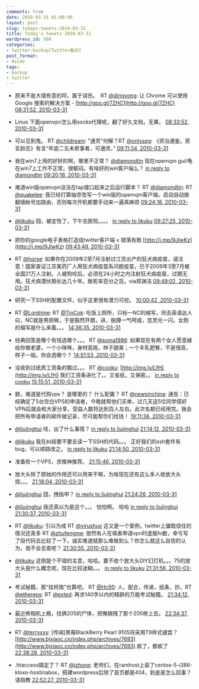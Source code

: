 ```yaml
---
comments: true
date: 2010-03-31 01:00:00
layout: post
slug: todays-tweets-2010-03-31
title: Today's tweets 2010-03-31
wordpress_id: 560
categories:
- twitter-backup[Twitter备份]
post_format:
- Aside
tags:
- backup
- twitter
---
```





  * 原来不是大墙有意的阿，属于误伤。　RT [@dingyong](http://twitter.com/dingyong): 让 Chrome 可以使用 Google 搜索的解决方案 - [http://goo.gl/7ZHC](http://goo.gl/7ZHC) [08:31:52, 2010-03-31](http://twitter.com/gfrog/statuses/11337565862)





  * Linux 下面openvpn怎么用socks代理呢，翻了好久文档，无果。 [08:33:52, 2010-03-31](http://twitter.com/gfrog/statuses/11337660000)





  * 可以见到鬼。 RT [@childream](http://twitter.com/childream): "通灵"何解？RT [@onlyseg](http://twitter.com/onlyseg): 《资治通鉴。房玄龄志》有言“年逾二五未房事者，可通灵。” [09:11:34, 2010-03-31](http://twitter.com/gfrog/statuses/11339505371)





  * 我在win7上用的好好的啊，哪里不正常？ [@diamondtin](http://twitter.com/diamondtin) 现在openvpn gui/龟在win7上工作不正常，很郁闷。有啥好的win客户端么？ [in reply to diamondtin](http://twitter.com/diamondtin/statuses/11339814137) [09:20:18, 2010-03-31](http://twitter.com/gfrog/statuses/11339949874)





  * 难道win版openvpn没法在tap接口起来之后运行脚本？ RT [@diamondtin](http://twitter.com/diamondtin): RT [@quakelee](http://twitter.com/quakelee): 我已经打算抽空改写一个win版的openvpn客户端，启动自动拨翻墙帐号加路由，否则每次开机都要手动来一遍真麻烦 [09:24:18, 2010-03-31](http://twitter.com/gfrog/statuses/11340140003)





  * [@likuku](http://twitter.com/likuku) 囧，被定性了，下午去医院。。。。 [in reply to likuku](http://twitter.com/likuku/statuses/11340228917) [09:27:25, 2010-03-31](http://twitter.com/gfrog/statuses/11340290227)





  * 把你的google电子表格打造成twitter客户端 « 错落有致 [http://j.mp/9JIwKz](http://j.mp/9JIwKz) [09:43:49, 2010-03-31](http://twitter.com/gfrog/statuses/11340831657)





  * RT [@horse](http://twitter.com/horse): 如果你在2009年2至7月注射过江苏出产的狂犬病疫苗，请注意！国家查证江苏某药厂人用狂犬病疫苗系问题疫苗，已于2009年3至7月被全国21万人注射。人被狗咬后，必须在24小时之内注射狂犬病疫苗，过期无用。狂犬病潜伏期长达几十年。致死率百分之百。via郑渊洁 [09:49:02, 2010-03-31](http://twitter.com/gfrog/statuses/11341026742)





  * 研究一下SSH的配置文件，似乎这里很有潜力可挖。 [10:00:42, 2010-03-31](http://twitter.com/gfrog/statuses/11341569105)





  * RT [@Lordnine](http://twitter.com/Lordnine): RT [@TinCok](http://twitter.com/TinCok): 吃饭上厕所，只标一NC的缩写，同去英语达人曰，NC就是男厕嘛，于是豁然开朗，进，脱蹲一气呵成，忽灵光一闪，女厕的缩写是什么来着。。。 [14:36:35, 2010-03-31](http://twitter.com/gfrog/statuses/11353747787)





  * 经典回答是哪个有钱选哪个。。。 RT [@soma1986](http://twitter.com/soma1986): 如果现在有两个女人愿意嫁给你做老婆，一个小咪咪，身材高挑，样子甜美；一个丰乳肥臀，不是很高，样子一般。你会选哪个？ [14:51:53, 2010-03-31](http://twitter.com/gfrog/statuses/11354195104)





  * 没收到过纸质工资条的飘过。。。 RT [@cooku](http://twitter.com/cooku): [http://img.ly/LfH](http://img.ly/LfH) 我们工资条进化了。。又省纸，又保密。。 [in reply to cooku](http://twitter.com/cooku/statuses/11354826205) [15:15:51, 2010-03-31](http://twitter.com/gfrog/statuses/11354887747)





  * 额，难道是代购vps？ 是哪里的？ 什么配置？ RT [@newsinchina](http://twitter.com/newsinchina): 通告：已经确定了5台空白VPS的申请者，今晚就帮他们买单，过几天这5位同学搭好VPN后就会和大家分享，受益人数将达到百人左右。此次名额已经用完。我会把所有申请者的邮件做记录，尽可能帮你们找钱！ [19:11:36, 2010-03-31](http://twitter.com/gfrog/statuses/11361200925)





  * [@liujinghui](http://twitter.com/liujinghui) 哇，出了什么事情？ [in reply to liujinghui](http://twitter.com/liujinghui/statuses/11365430137) [21:14:12, 2010-03-31](http://twitter.com/gfrog/statuses/11365577630)





  * [@likuku](http://twitter.com/likuku) 我在纠结要不要去读一下SSH的代码。。。 正好我们的ssh套件有bug，可以顺路改之。 [in reply to likuku](http://twitter.com/likuku/statuses/11365550216) [21:14:50, 2010-03-31](http://twitter.com/gfrog/statuses/11365603563)





  * 准备败一个VPS，求推神推荐。 [21:15:46, 2010-03-31](http://twitter.com/gfrog/statuses/11365644471)





  * 放大头除了原始的作用还可以用来干嘛，为啥现在还有这么多人收放大头捏。。。 [21:18:04, 2010-03-31](http://twitter.com/gfrog/statuses/11365742866)





  * [@liujinghui](http://twitter.com/liujinghui) 囧，拽指甲？ [in reply to liujinghui](http://twitter.com/liujinghui/statuses/11365940296) [21:24:26, 2010-03-31](http://twitter.com/gfrog/statuses/11366019675)





  * [@liujinghui](http://twitter.com/liujinghui) 我还真以为是这个。。。 怕怕啊。 哈哈 [in reply to liujinghui](http://twitter.com/liujinghui/statuses/11366161120) [21:30:37, 2010-03-31](http://twitter.com/gfrog/statuses/11366292116)





  * RT [@likuku](http://twitter.com/likuku): 引以为戒 RT [@virushuo](http://twitter.com/virushuo) 这又是一个案例，twitter上骗取信任的情况还真多 RT [@zhufengme](http://twitter.com/zhufengme): 居然有人在填表申请vpn时虚报fo数，幸亏写了段代码去比较了一下。诚实难道就那么难做到么？你怎么就这么自信的认为，我不会去查呢？ [21:30:55, 2010-03-31](http://twitter.com/gfrog/statuses/11366305742)





  * [@likuku](http://twitter.com/likuku) 这倒是个不错的主意，哈哈。要不收个放大头DIY幻灯机。。。75的放大头是什么概念呢，现在比较迷糊。。。 [in reply to likuku](http://twitter.com/likuku/statuses/11366240047) [21:31:56, 2010-03-31](http://twitter.com/gfrog/statuses/11366351188)





  * 考试秘籍，那“挂柯南”也算吧。 RT [@Hc95](http://twitter.com/Hc95): 人，配合，传递，纸条，抄。RT [@ethereps](http://twitter.com/ethereps): RT [@exted](http://twitter.com/exted): 再求140字以内的精辟的万能考试秘籍。 [21:34:12, 2010-03-31](http://twitter.com/gfrog/statuses/11366451329)





  * 最近修相机上瘾，找俩205的尸体，把俺搞残了那个205修上去。 [22:34:37, 2010-03-31](http://twitter.com/gfrog/statuses/11369269388)





  * RT [@terryxxy](http://twitter.com/terryxxy): [传闻]黑莓BlackBerry Pearl 9105将采用T9样式键盘？ [http://www.bjxiaoc.cn/index.php/archives/7693](http://www.bjxiaoc.cn/index.php/archives/7693) 疯了，都疯了 [22:38:28, 2010-03-31](http://twitter.com/gfrog/statuses/11369455110)





  * .htaccess搞定了？ RT [@jzhone](http://twitter.com/jzhone): 老师们，在ramhost上装了centos-5-i386-kloxo-hostinabox，搭建wordpress后除了首页都是404，到底是怎么回事？请指教 [22:52:27, 2010-03-31](http://twitter.com/gfrog/statuses/11370125043)




